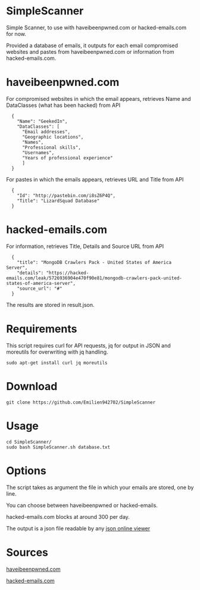 # SimpleScanner
Simple Scanner, to use with haveibeenpwned.com or hacked-emails.com for now. 

Provided a database of emails, it outputs for each email compromised websites and pastes from haveibeenpwned.com or information from hacked-emails.com.

# haveibeenpwned.com

For compromised websites in which the email appears, retrieves Name and DataClasses (what has been hacked) from API
```
  {
    "Name": "GeekedIn",
    "DataClasses": [
      "Email addresses",
      "Geographic locations",
      "Names",
      "Professional skills",
      "Usernames",
      "Years of professional experience"
      ]
  }
```

For pastes in which the emails appears, retrieves URL and Title from API
```
  {
    "Id": "http://pastebin.com/i8sZ6P4Q",
    "Title": "LizardSquad Database"
  }
```

# hacked-emails.com

For information, retrieves Title, Details and Source URL from API
```
  {
    "title": "MongoDB Crawlers Pack - United States of America Server",
    "details": "https://hacked-emails.com/leak/5726936904e470f90e81/mongodb-crawlers-pack-united-states-of-america-server",
    "source_url": "#"
  }
```

The results are stored in result.json.


# Requirements

This script requires curl for API requests, jq for output in JSON and moreutils for overwriting with jq handling.
```
sudo apt-get install curl jq moreutils
```
# Download
```
git clone https://github.com/Emilien942702/SimpleScanner
```
# Usage
```
cd SimpleScanner/
sudo bash SimpleScanner.sh database.txt
```
# Options
The script takes as argument the file in which your emails are stored, one by line.

You can choose between haveibeenpwned or hacked-emails.

hacked-emails.com blocks at around 300 per day.

The output is a json file readable by any [json online viewer](http://json.bloople.net/)

# Sources
[haveibeenpwned.com](https://haveibeenpwned.com/)

[hacked-emails.com](https://hacked-emails.com/)
